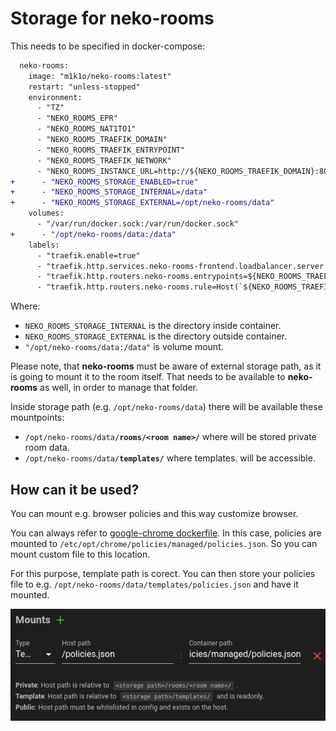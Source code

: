 # Storage for neko-rooms

This needs to be specified in docker-compose:

```diff
  neko-rooms:
    image: "m1k1o/neko-rooms:latest"
    restart: "unless-stopped"
    environment:
      - "TZ"
      - "NEKO_ROOMS_EPR"
      - "NEKO_ROOMS_NAT1TO1"
      - "NEKO_ROOMS_TRAEFIK_DOMAIN"
      - "NEKO_ROOMS_TRAEFIK_ENTRYPOINT"
      - "NEKO_ROOMS_TRAEFIK_NETWORK"
      - "NEKO_ROOMS_INSTANCE_URL=http://${NEKO_ROOMS_TRAEFIK_DOMAIN}:8080/" # external URL
+      - "NEKO_ROOMS_STORAGE_ENABLED=true"
+      - "NEKO_ROOMS_STORAGE_INTERNAL=/data"
+      - "NEKO_ROOMS_STORAGE_EXTERNAL=/opt/neko-rooms/data"
    volumes:
      - "/var/run/docker.sock:/var/run/docker.sock"
+      - "/opt/neko-rooms/data:/data"
    labels:
      - "traefik.enable=true"
      - "traefik.http.services.neko-rooms-frontend.loadbalancer.server.port=8080"
      - "traefik.http.routers.neko-rooms.entrypoints=${NEKO_ROOMS_TRAEFIK_ENTRYPOINT}"
      - "traefik.http.routers.neko-rooms.rule=Host(`${NEKO_ROOMS_TRAEFIK_DOMAIN}`)"
```

Where:
- `NEKO_ROOMS_STORAGE_INTERNAL` is the directory inside container.
- `NEKO_ROOMS_STORAGE_EXTERNAL` is the directory outside container.
- `"/opt/neko-rooms/data:/data"` is volume mount.

Please note, that **neko-rooms** must be aware of external storage path, as it is going to mount it to the room itself. That needs to be available to **neko-rooms** as well, in order to manage that folder.

Inside storage path (e.g. `/opt/neko-rooms/data`) there will be available these mountpoints:

- `/opt/neko-rooms/data/`**`rooms/<room name>/`** where will be stored private room data.
- `/opt/neko-rooms/data/`**`templates/`** where templates. will be accessible.

## How can it be used?

You can mount e.g. browser policies and this way customize browser.

You can always refer to [google-chrome dockerfile](https://github.com/m1k1o/neko/blob/1800d077d8138bdb23c25028bf4201a0469f91aa/.m1k1o/google-chrome/Dockerfile). In this case, policies are mounted to `/etc/opt/chrome/policies/managed/policies.json`. So you can mount custom file to this location.

For this purpose, template path is corect. You can then store your policies file to e.g. `/opt/neko-rooms/data/templates/policies.json` and have it mounted.

![storage](storage.png)

